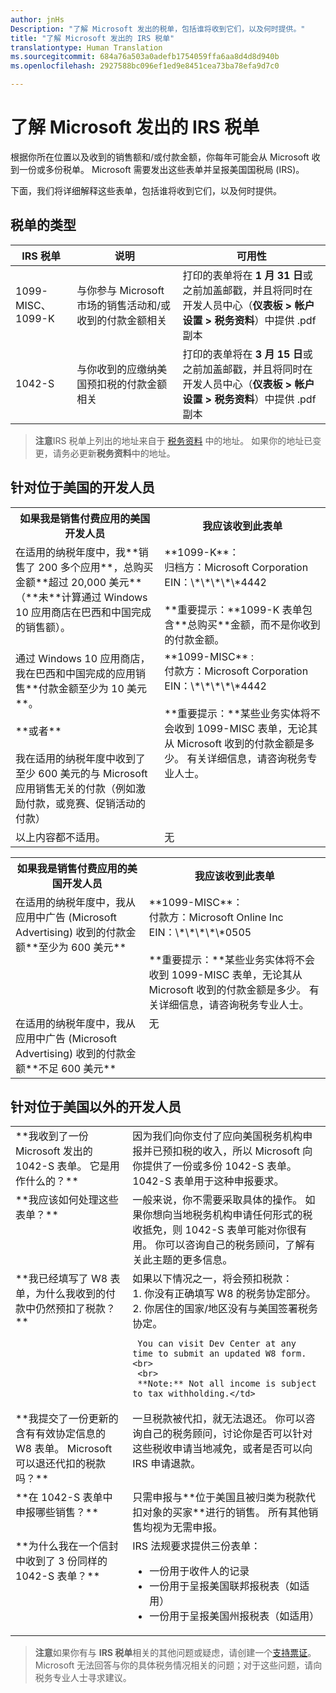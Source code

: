 ```yaml
---
author: jnHs
Description: "了解 Microsoft 发出的税单，包括谁将收到它们，以及何时提供。"
title: "了解 Microsoft 发出的 IRS 税单"
translationtype: Human Translation
ms.sourcegitcommit: 684a76a503a0adefb1754059ffa6aa8d4d8d940b
ms.openlocfilehash: 2927588bc096ef1ed9e8451cea73ba78efa9d7c0

---
```


# <a name="understand-irs-tax-forms-issued-by-microsoft"></a>了解 Microsoft 发出的 IRS 税单

根据你所在位置以及收到的销售额和/或付款金额，你每年可能会从 Microsoft 收到一份或多份税单。 Microsoft 需要发出这些表单并呈报美国国税局 (IRS)。

下面，我们将详细解释这些表单，包括谁将收到它们，以及何时提供。

## <a name="types-of-tax-forms"></a>税单的类型

| IRS 税单 | 说明 | 可用性 |
|--------------|-------------|--------------|
|1099-MISC、1099-K | 与你参与 Microsoft 市场的销售活动和/或收到的付款金额相关 | 打印的表单将在 **1 月 31 日**或之前加盖邮戳，并且将同时在开发人员中心（**仪表板 > 帐户设置 > 税务资料**）中提供 .pdf 副本 |
|1042-S | 与你收到的应缴纳美国预扣税的付款金额相关 | 打印的表单将在 **3 月 15 日**或之前加盖邮戳，并且将同时在开发人员中心（**仪表板 > 帐户设置 > 税务资料**）中提供 .pdf 副本 |

> **注意**IRS 税单上列出的地址来自于 [税务资料](setting-up-your-payout-account-and-tax-forms.md#tax-forms) 中的地址。 如果你的地址已变更，请务必更新**税务资料**中的地址。

## <a name="for-developers-located-in-the-united-states"></a>针对位于美国的开发人员

<table>
  <tr>
     <th>如果我是销售付费应用的美国开发人员 </th>
     <th> 我应该收到此表单</th>
  </tr>
  <tr> 
     <td valign="top">在适用的纳税年度中，我**销售了 200 多个应用**，总购买金额**超过 20,000 美元**（**未**计算通过 Windows 10 应用商店在巴西和中国完成的销售额）。</td>
    <td valign="top">**1099-K**：<br>
归档方：Microsoft Corporation<br>
EIN：\*\*\*\*\*4442<br>
<br>
**重要提示：**1099-K 表单包含**总购买**金额，而不是你收到的付款金额。</td>
  </tr>
  <tr> 
     <td valign="top">通过 Windows 10 应用商店，我在巴西和中国完成的应用销售**付款金额至少为 10 美元**。<br>
<br>
**或者**<br>
<br>
我在适用的纳税年度中收到了至少 600 美元的与 Microsoft 应用销售无关的付款（例如激励付款，或竞赛、促销活动的付款）</td>
    <td valign="top">**1099-MISC** :<br>
付款方：Microsoft Corporation<br>
EIN：\*\*\*\*\*4442<br>
<br>
**重要提示：**某些业务实体将不会收到 1099-MISC 表单，无论其从 Microsoft 收到的付款金额是多少。  有关详细信息，请咨询税务专业人士。</td>
  </tr>
  <tr>
    <td valign="top">以上内容都不适用。</td>
    <td valign="top">无</td>
  </tr>
</table>


<table>
  <tr>
     <th>如果我是销售付费应用的美国开发人员 </th>
     <th> 我应该收到此表单</th>
  </tr>
  <tr> 
     <td valign="top">在适用的纳税年度中，我从应用中广告 (Microsoft Advertising) 收到的付款金额**至少为 600 美元**</td>
    <td valign="top">**1099-MISC**：<br>
付款方：Microsoft Online Inc<br>
EIN：\*\*\*\*\*0505<br>
<br>
**重要提示：**某些业务实体将不会收到 1099-MISC 表单，无论其从 Microsoft 收到的付款金额是多少。  有关详细信息，请咨询税务专业人士。  </td>
  </tr>
  <tr> 
     <td valign="top">在适用的纳税年度中，我从应用中广告 (Microsoft Advertising) 收到的付款金额**不足 600 美元**</td>
     <td valign="top">无</td>
  </tr>
</table>


## <a name="for-developers-located-outside-of-the-united-states"></a>针对位于美国以外的开发人员

<table>
  <tr>
    <td valign="top">**我收到了一份 Microsoft 发出的 1042-S 表单。 它是用作什么的？**</td>
    <td valign="top">因为我们向你支付了应向美国税务机构申报并已预扣税的收入，所以 Microsoft 向你提供了一份或多份 1042-S 表单。  1042-S 表单用于这种申报要求。</td>
  </tr>
  <tr>
    <td valign="top">**我应该如何处理这些表单？**</td>
    <td valign="top">一般来说，你不需要采取具体的操作。 如果你想向当地税务机构申请任何形式的税收抵免，则 1042-S 表单可能对你很有用。  你可以咨询自己的税务顾问，了解有关此主题的更多信息。</td>
  </tr>
  <tr>
    <td valign="top">**我已经填写了 W8 表单，为什么我收到的付款中仍然预扣了税款？**</td>
    <td valign="top">如果以下情况之一，将会预扣税款：<br>
     1. 你没有正确填写 W8 的税务协定部分。<br>
     2. 你居住的国家/地区没有与美国签署税务协定。

     You can visit Dev Center at any time to submit an updated W8 form.<br>
     <br>
     **Note:** Not all income is subject to tax withholding.</td>
  </tr>
  <tr>
    <td valign="top">**我提交了一份更新的含有有效协定信息的 W8 表单。 Microsoft 可以退还代扣的税款吗？**</td>
    <td valign="top">一旦税款被代扣，就无法退还。 你可以咨询自己的税务顾问，讨论你是否可以针对这些税收申请当地减免，或者是否可以向 IRS 申请退款。</td>
  </tr>
  <tr>
    <td valign="top">**在 1042-S 表单中申报哪些销售？**</td>
    <td valign="top">只需申报与**位于美国且被归类为税款代扣对象的买家**进行的销售。  所有其他销售均视为无需申报。</td>
  </tr>
  <tr>
    <td valign="top">**为什么我在一个信封中收到了 3 份同样的 1042-S 表单？**</td>
    <td valign="top">IRS 法规要求提供三份表单：
<ul>
<li>一份用于收件人的记录</li>
<li>一份用于呈报美国联邦报税表（如适用）</li>
<li>一份用于呈报美国州报税表（如适用）</li>
</ul></td>
  </tr>
</table>


> **注意**如果你有与 **IRS 税单**相关的其他问题或疑虑，请创建一个[支持票证](http://aka.ms/storesupport)。 Microsoft 无法回答与你的具体税务情况相关的问题；对于这些问题，请向税务专业人士寻求建议。



<!--HONumber=Dec16_HO3-->


